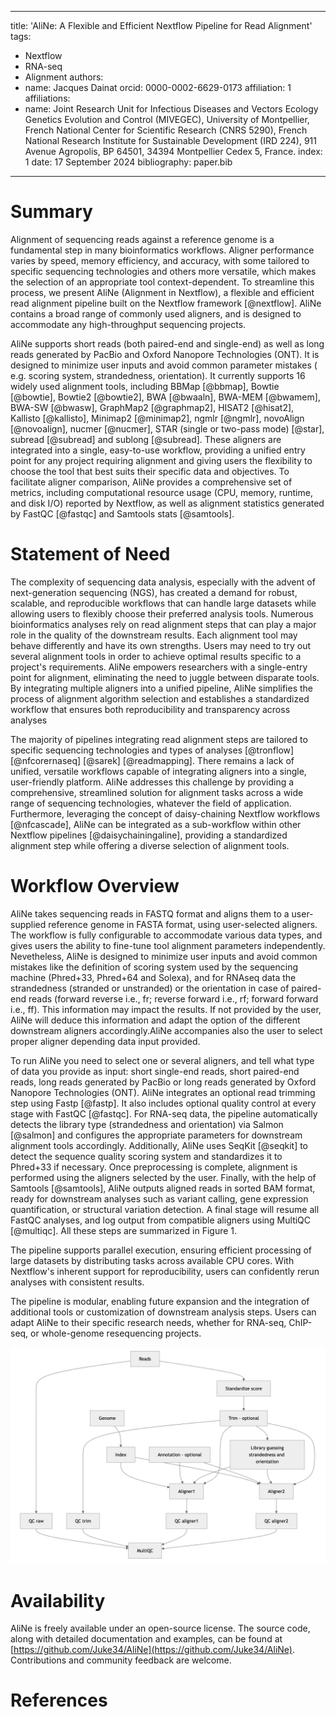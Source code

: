 
---
title: 'AliNe: A Flexible and Efficient Nextflow Pipeline for Read Alignment'
tags:
  - Nextflow
  - RNA-seq
  - Alignment
authors:
  - name: Jacques Dainat
    orcid: 0000-0002-6629-0173
    affiliation: 1
affiliations:
 - name: Joint Research Unit for Infectious Diseases and Vectors Ecology Genetics Evolution and Control (MIVEGEC), University of Montpellier, French National Center for Scientific Research (CNRS 5290), French National Research Institute for Sustainable Development (IRD 224), 911 Avenue Agropolis, BP 64501, 34394 Montpellier Cedex 5, France.
   index: 1
date: 17 September 2024
bibliography: paper.bib
---

# Summary

Alignment of sequencing reads against a reference genome is a fundamental step in many bioinformatics workflows. Aligner performance varies by speed, memory efficiency, and accuracy, with some tailored to specific sequencing technologies and others more versatile, which makes the selection of an appropriate tool context-dependent. To streamline this process, we present AliNe (Alignment in Nextflow), a flexible and efficient read alignment pipeline built on the Nextflow framework [@nextflow]. AliNe contains a broad range of commonly used aligners, and is designed to accommodate any high-throughput sequencing projects.

AliNe supports short reads (both paired-end and single-end) as well as long reads generated by PacBio and Oxford Nanopore Technologies (ONT). It is designed to minimize user inputs and avoid common parameter mistakes ( e.g. scoring system, strandedness, orientation). It currently supports 16 widely used alignment tools, including BBMap [@bbmap], Bowtie [@bowtie], Bowtie2 [@bowtie2], BWA [@bwaaln], BWA-MEM [@bwamem], BWA-SW [@bwasw], GraphMap2 [@graphmap2], HISAT2 [@hisat2], Kallisto [@kallisto], Minimap2 [@minimap2], ngmlr [@ngmlr], novoAlign [@novoalign], nucmer [@nucmer], STAR (single or two-pass mode) [@star], subread [@subread] and sublong [@subread]. These aligners are integrated into a single, easy-to-use workflow, providing a unified entry point for any project requiring alignment and giving users the flexibility to choose the tool that best suits their specific data and objectives. To facilitate aligner comparison, AliNe provides a comprehensive set of metrics, including computational resource usage (CPU, memory, runtime, and disk I/O) reported by Nextflow, as well as alignment statistics generated by FastQC [@fastqc] and Samtools stats [@samtools].

# Statement of Need

The complexity of sequencing data analysis, especially with the advent of next-generation sequencing (NGS), has created a demand for robust, scalable, and reproducible workflows that can handle large datasets while allowing users to flexibly choose their preferred analysis tools. Numerous bioinformatics analyses rely on read alignment steps that can play a major role in the quality of the downstream results. Each alignment tool may behave differently and have its own strengths. Users may need to try out several alignment tools in order to achieve optimal results specific to a project's requirements. AliNe empowers researchers with a single-entry point for alignment, eliminating the need to juggle between disparate tools. By integrating multiple aligners into a unified pipeline, AliNe simplifies the process of alignment algorithm selection and establishes a standardized workflow that ensures both reproducibility and transparency across analyses

The majority of pipelines integrating read alignment steps are tailored to specific sequencing technologies and types of analyses [@tronflow] [@nfcorernaseq] [@sarek] [@readmapping]. There remains a lack of unified, versatile workflows capable of integrating aligners into a single, user-friendly platform. AliNe addresses this challenge by providing a comprehensive, streamlined solution for alignment tasks across a wide range of sequencing technologies, whatever the field of application. 
Furthermore, leveraging the concept of daisy-chaining Nextflow workflows [@nfcascade], AliNe can be integrated as a sub-workflow within other Nextflow pipelines [@daisychainingaline], providing a standardized alignment step while offering a diverse selection of alignment tools.

# Workflow Overview

AliNe takes sequencing reads in FASTQ format and aligns them to a user-supplied reference genome in FASTA format, using user-selected aligners.
The workflow is fully configurable to accommodate various data types, and gives users the ability to fine-tune tool alignment parameters independently. Nevetheless, AliNe is designed to minimize user inputs and avoid common mistakes like the definition of scoring system used by the sequencing machine (Phred+33, Phred+64 and Solexa), and for RNAseq data the strandedness (stranded or unstranded) or the orientation in case of paired-end reads (forward reverse i.e., fr; reverse forward i.e., rf; forward forward i.e., ff). This information may impact the results. If not provided by the user, AliNe will deduce this information and adapt the option of the different downstream aligners accordingly.AliNe accompanies also the user to select proper aligner depending data input provided.

To run AliNe you need to select one or several aligners, and tell what type of data you provide as input: short single-end reads, short paired-end reads, long reads generated by PacBio or long reads generated by Oxford Nanopore Technologies (ONT).
AliNe integrates an optional read trimming step using Fastp [@fastp]. 
It also includes optional quality control at every stage with FastQC [@fastqc]. For RNA-seq data, the pipeline automatically detects the library type (strandedness and orientation) via Salmon [@salmon] and configures the appropriate parameters for downstream alignment tools accordingly.
Additionally, AliNe uses SeqKit [@seqkit] to detect the sequence quality scoring system and standardizes it to Phred+33 if necessary. Once preprocessing is complete, alignment is performed using the aligners selected by the user. Finally, with the help of Samtools [@samtools], AliNe outputs aligned reads in sorted BAM format, ready for downstream analyses such as variant calling, gene expression quantification, or structural variation detection.
A final stage will resume all FastQC analyses, and log output from compatible aligners using MultiQC [@multiqc]. 
All these steps are summarized in Figure 1.

The pipeline supports parallel execution, ensuring efficient processing of large datasets by distributing tasks across available CPU cores. With Nextflow's inherent support for reproducibility, users can confidently rerun analyses with consistent results.

The pipeline is modular, enabling future expansion and the integration of additional tools or customization of downstream analysis steps. Users can adapt AliNe to their specific research needs, whether for RNA-seq, ChIP-seq, or whole-genome resequencing projects.

![Overview of the different steps inplemented in AliNe.](aline_overview.png)

# Availability

AliNe is freely available under an open-source license. The source code, along with detailed documentation and examples, can be found at [https://github.com/Juke34/AliNe](https://github.com/Juke34/AliNe). Contributions and community feedback are welcome.

# References

